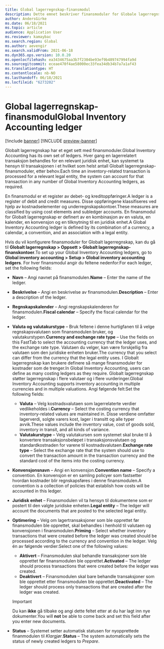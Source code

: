 ```yaml
---
title: Global lagerregnskap-finansmodul
description: Dette emnet beskriver finansmoduler for Globale lagerregnskap, som er definert av en kombinasjon av en valuta, en kalender, en konvensjon og en tilknytning til en juridisk enhet.
author: AndersGirke
ms.date: 06/18/2021
ms.topic: article
audience: Application User
ms.reviewer: kamaybac
ms.search.region: Global
ms.author: aevengir
ms.search.validFrom: 2021-06-18
ms.dyn365.ops.version: 10.0.20
ms.openlocfilehash: ea3434675aa3b7f2304be93ef9b489747994fa9d
ms.sourcegitcommit: eceae470f4ae58000ec33fea34db34b7a7a1af43
ms.translationtype: HT
ms.contentlocale: nb-NO
ms.lasthandoff: 06/18/2021
ms.locfileid: "6273202"
---
```

# <a name="global-inventory-accounting-ledger"></a><span data-ttu-id="400ab-103">Global lagerregnskap-finansmodul</span><span class="sxs-lookup"><span data-stu-id="400ab-103">Global Inventory Accounting ledger</span></span>

[!include [banner](../includes/banner.md)]
[!INCLUDE [preview-banner](../includes/preview-banner.md)]

<span data-ttu-id="400ab-104">Globalt lagerregnskap har et eget sett med finansmoduler.</span><span class="sxs-lookup"><span data-stu-id="400ab-104">Global Inventory Accounting has its own set of ledgers.</span></span> <span data-ttu-id="400ab-105">Hver gang en lagerrelatert transaksjon behandles for en relevant juridisk enhet, kan systemet ta hensyn til transaksjonen i et hvilket som helst antall Globalt lagerregnskap-finansmoduler, etter behov.</span><span class="sxs-lookup"><span data-stu-id="400ab-105">Each time an inventory-related transaction is processed for a relevant legal entity, the system can account for that transaction in any number of Global Inventory Accounting ledgers, as required.</span></span>

<span data-ttu-id="400ab-106">En finansmodul er et register av debet- og kreditoppføringer.</span><span class="sxs-lookup"><span data-stu-id="400ab-106">A ledger is a register of debit and credit measures.</span></span> <span data-ttu-id="400ab-107">Disse oppføringene klassifiseres ved hjelp av kostnadselementer og underregnskapskontoer.</span><span class="sxs-lookup"><span data-stu-id="400ab-107">These measures are classified by using cost elements and subledger accounts.</span></span> <span data-ttu-id="400ab-108">En finansmodul for Globalt lagerregnskap er definert av en kombinasjon av en valuta, en kalender, en konvensjon og en tilknytning til en juridisk enhet.</span><span class="sxs-lookup"><span data-stu-id="400ab-108">A Global Inventory Accounting ledger is defined by its combination of a currency, a calendar, a convention, and an association with a legal entity.</span></span>

<span data-ttu-id="400ab-109">Hvis du vil konfigurere finansmoduler for Globalt lagerregnskap, kan du gå til **Globalt lagerregnskap \> Oppsett \> Globalt lagerregnskap-finanskontoer**.</span><span class="sxs-lookup"><span data-stu-id="400ab-109">To set up your Global Inventory Accounting ledgers, go to **Global inventory accounting \> Setup \> Global inventory accounting ledgers**.</span></span> <span data-ttu-id="400ab-110">For hver finansmodul angir du feltene nedenfor:</span><span class="sxs-lookup"><span data-stu-id="400ab-110">For each ledger, set the following fields:</span></span>

- <span data-ttu-id="400ab-111">**Navn** – Angi navnet på finansmodulen.</span><span class="sxs-lookup"><span data-stu-id="400ab-111">**Name** – Enter the name of the ledger.</span></span>
- <span data-ttu-id="400ab-112">**Beskrivelse** – Angi en beskrivelse av finansmodulen.</span><span class="sxs-lookup"><span data-stu-id="400ab-112">**Description** – Enter a description of the ledger.</span></span>
- <span data-ttu-id="400ab-113">**Regnskapskalender** – Angi regnskapskalenderen for finansmodulen.</span><span class="sxs-lookup"><span data-stu-id="400ab-113">**Fiscal calendar** – Specify the fiscal calendar for the ledger.</span></span>
- <span data-ttu-id="400ab-114">**Valuta og valutakurstype** – Bruk feltene i denne hurtigfanen til å velge regnskapsvalutaen som finansmodulen bruker, og valutakurstypen.</span><span class="sxs-lookup"><span data-stu-id="400ab-114">**Currency and exchange rate type** – Use the fields on this FastTab to select the accounting currency that the ledger uses, and the exchange rate type.</span></span> <span data-ttu-id="400ab-115">Valutaen du velger, kan være forskjellig fra valutaen som den juridiske enheten bruker.</span><span class="sxs-lookup"><span data-stu-id="400ab-115">The currency that you select can differ from the currency that the legal entity uses.</span></span> <span data-ttu-id="400ab-116">I Globalt lagerregnskap kan brukere definere så mange finansmoduler for kostnader som de trenger.</span><span class="sxs-lookup"><span data-stu-id="400ab-116">In Global Inventory Accounting, users can define as many costing ledgers as they require.</span></span> <span data-ttu-id="400ab-117">Globalt lagerregnskap støtter lagerregnskap i flere valutaer og i flere vurderinger.</span><span class="sxs-lookup"><span data-stu-id="400ab-117">Global Inventory Accounting supports inventory accounting in multiple currencies and in multiple valuations.</span></span> <span data-ttu-id="400ab-118">Angi følgende felt:</span><span class="sxs-lookup"><span data-stu-id="400ab-118">Set the following fields:</span></span>

    - <span data-ttu-id="400ab-119">**Valuta** – Velg kostnadsvalutaen som lagerrelaterte verdier vedlikeholdes i.</span><span class="sxs-lookup"><span data-stu-id="400ab-119">**Currency** – Select the costing currency that inventory-related values are maintained in.</span></span> <span data-ttu-id="400ab-120">Disse verdiene omfatter lagerverdi, solgte varers kost, lager i transitt og alle typer avvik.</span><span class="sxs-lookup"><span data-stu-id="400ab-120">These values include the inventory value, cost of goods sold, inventory in transit, and all kinds of variance.</span></span>
    - <span data-ttu-id="400ab-121">**Valutakurstype** – Velg valutakursen som systemet skal bruke til å konvertere transaksjonsbeløpet i transaksjonsvalutaen og standardkostnaden for varene til kostnadsvalutaen.</span><span class="sxs-lookup"><span data-stu-id="400ab-121">**Exchange rate type** – Select the exchange rate that the system should use to convert the transaction amount in the transaction currency and the standard cost of the items into the costing currency.</span></span>

- <span data-ttu-id="400ab-122">**Konvensjonsnavn** – Angi en konvensjon.</span><span class="sxs-lookup"><span data-stu-id="400ab-122">**Convention name** – Specify a convention.</span></span> <span data-ttu-id="400ab-123">En konvensjon er en samling policyer som fastsetter hvordan kostnader blir regnskapsføres i denne finansmodulen.</span><span class="sxs-lookup"><span data-stu-id="400ab-123">A convention is a collection of policies that establish how costs will be accounted in this ledger.</span></span>
- <span data-ttu-id="400ab-124">**Juridisk enhet** – Finansmodulen vil ta hensyn til dokumentene som er postert til den valgte juridiske enheten.</span><span class="sxs-lookup"><span data-stu-id="400ab-124">**Legal entity** – The ledger will account the documents that are posted to the selected legal entity.</span></span>
- <span data-ttu-id="400ab-125">**Optimering** – Velg om lagertransaksjoner som ble opprettet før finansmodulen ble opprettet, skal behandles i henhold til valutaen og konvensjonen i finansmodulen.</span><span class="sxs-lookup"><span data-stu-id="400ab-125">**Priming** – Select whether inventory transactions that were created before the ledger was created should be processed according to the currency and convention in the ledger.</span></span> <span data-ttu-id="400ab-126">Velg én av følgende verdier:</span><span class="sxs-lookup"><span data-stu-id="400ab-126">Select one of the following values:</span></span>

    - <span data-ttu-id="400ab-127">**Aktivert** – Finansmodulen skal behandle transaksjoner som ble opprettet før finansmodulen ble opprettet.</span><span class="sxs-lookup"><span data-stu-id="400ab-127">**Activated** – The ledger should process transactions that were created before the ledger was created.</span></span>
    - <span data-ttu-id="400ab-128">**Deaktivert** – Finansmodulen skal bare behandle transaksjoner som ble opprettet etter finansmodulen ble opprettet.</span><span class="sxs-lookup"><span data-stu-id="400ab-128">**Deactivated** – The ledger should process only transactions that are created after the ledger was created.</span></span>

    > [!IMPORTANT]
    > <span data-ttu-id="400ab-129">Du kan **ikke** gå tilbake og angi dette feltet etter at du har lagt inn nye dokumenter.</span><span class="sxs-lookup"><span data-stu-id="400ab-129">You will **not** be able to come back and set this field after you enter new documents.</span></span>

- <span data-ttu-id="400ab-130">**Status** – Systemet setter automatisk statusen for nyopprettede finanmodulen til *Klargjør*.</span><span class="sxs-lookup"><span data-stu-id="400ab-130">**Status** – The system automatically sets the status of newly created ledgers to *Prepare*.</span></span>
